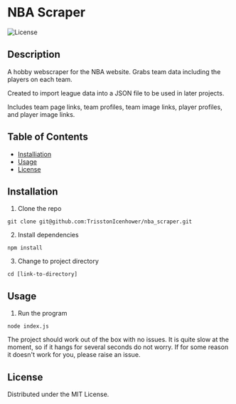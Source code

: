 # NBA Scraper

![License](https://img.shields.io/badge/license-MIT-blue)

## Description

A hobby webscraper for the NBA website. Grabs team data including the players on each team.

Created to import league data into a JSON file to be used in later projects.

Includes team page links, team profiles, team image links, player profiles, and player image links.

## Table of Contents

- [Installiation](#installation)
- [Usage](#usage)
- [License](#license)

## Installation

1. Clone the repo


```
git clone git@github.com:TrisstonIcenhower/nba_scraper.git
```

2. Install dependencies

```
npm install
```

3. Change to project directory

```
cd [link-to-directory]
```

## Usage

1. Run the program

```
node index.js
```

The project should work out of the box with no issues. It is quite slow at the moment, so if it hangs for several seconds do not worry. If for some reason it doesn't work for you, please raise an issue.

## License

Distributed under the MIT License.
